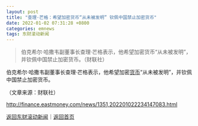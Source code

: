 ```yaml
---
layout: post
title: "查理·芒格：希望加密货币“从未被发明” 钦佩中国禁止加密货币"
date: 2022-01-02 07:31:28 +0800
categories: emnews
tags: 东财滚动新闻
---
```

> 伯克希尔·哈撒韦副董事长查理·芒格表示，他希望加密货币“从未被发明”，并钦佩中国禁止加密货币。（财联社）

<p>伯克希尔·哈撒韦副董事长查理·芒格表示，他希望加密<span id="Info.3326"><a href="http://data.eastmoney.com/cjsj/hbgyl.html" class="infokey">货币</a></span>“从未被发明”，并钦佩中国禁止加密货币。</p><p class="em_media">（文章来源：财联社）</p>

<http://finance.eastmoney.com/news/1351,202201022234147083.html>

[返回东财滚动新闻](//finews.withounder.com/emnews/)｜[返回首页](//finews.withounder.com/)